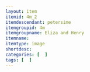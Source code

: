 ```yaml
---
layout: item
itemid: 4m_2
itemdescendant: petersime
itemgroupid: 4m
itemgroupname: Eliza and Henry
itemname: 
itemtype: image
shortdesc: 
categories: [  ]
tags: [  ]
---
```







